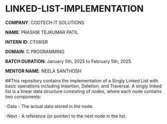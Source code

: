 # LINKED-LIST-IMPLEMENTATION

**COMPANY**: CODTECH IT SOLUTIONS

**NAME**: PRASHIK TEJKUMAR PATIL

**INTERN ID**: CT08ISR

**DOMAIN**: C PROGRAMMING

**BATCH DURATION**: January 5th, 2025 to February 5th, 2025

**MENTOR NAME**: NEELA SANTHOSH

##This repository contains the implementation of a Singly Linked List with basic operations including Insertion, Deletion, and Traversal. A singly linked list is a linear data structure consisting of nodes, where 
  each node contains two components:
  
-Data - The actual data stored in the node.

-Next - A reference (or pointer) to the next node in the list.
